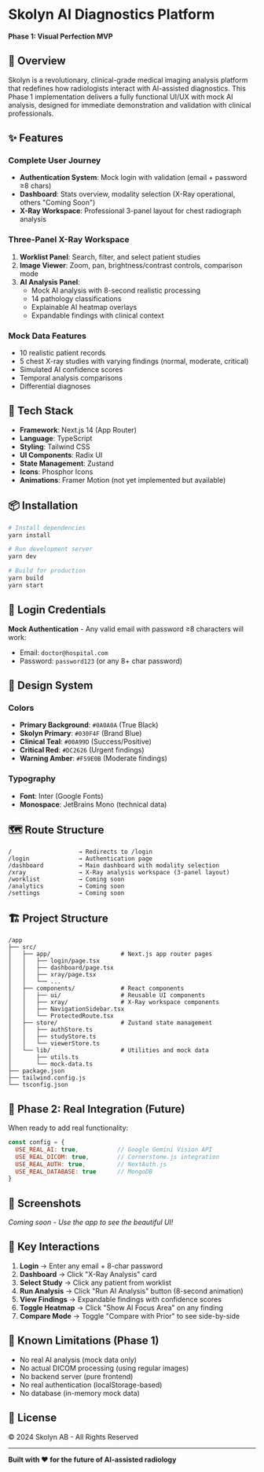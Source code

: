 # Skolyn AI Diagnostics Platform

**Phase 1: Visual Perfection MVP**

## 🎯 Overview

Skolyn is a revolutionary, clinical-grade medical imaging analysis platform that redefines how radiologists interact with AI-assisted diagnostics. This Phase 1 implementation delivers a fully functional UI/UX with mock AI analysis, designed for immediate demonstration and validation with clinical professionals.

## ✨ Features

### Complete User Journey
- **Authentication System**: Mock login with validation (email + password ≥8 chars)
- **Dashboard**: Stats overview, modality selection (X-Ray operational, others "Coming Soon")
- **X-Ray Workspace**: Professional 3-panel layout for chest radiograph analysis

### Three-Panel X-Ray Workspace
1. **Worklist Panel**: Search, filter, and select patient studies
2. **Image Viewer**: Zoom, pan, brightness/contrast controls, comparison mode
3. **AI Analysis Panel**: 
   - Mock AI analysis with 8-second realistic processing
   - 14 pathology classifications
   - Explainable AI heatmap overlays
   - Expandable findings with clinical context

### Mock Data Features
- 10 realistic patient records
- 5 chest X-ray studies with varying findings (normal, moderate, critical)
- Simulated AI confidence scores
- Temporal analysis comparisons
- Differential diagnoses

## 🚀 Tech Stack

- **Framework**: Next.js 14 (App Router)
- **Language**: TypeScript
- **Styling**: Tailwind CSS
- **UI Components**: Radix UI
- **State Management**: Zustand
- **Icons**: Phosphor Icons
- **Animations**: Framer Motion (not yet implemented but available)

## 📦 Installation

```bash
# Install dependencies
yarn install

# Run development server
yarn dev

# Build for production
yarn build
yarn start
```

## 🔑 Login Credentials

**Mock Authentication** - Any valid email with password ≥8 characters will work:
- Email: `doctor@hospital.com`
- Password: `password123` (or any 8+ char password)

## 🎨 Design System

### Colors
- **Primary Background**: `#0A0A0A` (True Black)
- **Skolyn Primary**: `#030F4F` (Brand Blue)
- **Clinical Teal**: `#00A99D` (Success/Positive)
- **Critical Red**: `#DC2626` (Urgent findings)
- **Warning Amber**: `#F59E0B` (Moderate findings)

### Typography
- **Font**: Inter (Google Fonts)
- **Monospace**: JetBrains Mono (technical data)

## 🗺️ Route Structure

```
/                   → Redirects to /login
/login              → Authentication page
/dashboard          → Main dashboard with modality selection
/xray               → X-Ray analysis workspace (3-panel layout)
/worklist           → Coming soon
/analytics          → Coming soon
/settings           → Coming soon
```

## 🏗️ Project Structure

```
/app
├── src/
│   ├── app/                    # Next.js app router pages
│   │   ├── login/page.tsx
│   │   ├── dashboard/page.tsx
│   │   ├── xray/page.tsx
│   │   └── ...
│   ├── components/             # React components
│   │   ├── ui/                 # Reusable UI components
│   │   ├── xray/               # X-Ray workspace components
│   │   ├── NavigationSidebar.tsx
│   │   └── ProtectedRoute.tsx
│   ├── store/                  # Zustand state management
│   │   ├── authStore.ts
│   │   ├── studyStore.ts
│   │   └── viewerStore.ts
│   └── lib/                    # Utilities and mock data
│       ├── utils.ts
│       └── mock-data.ts
├── package.json
├── tailwind.config.js
└── tsconfig.json
```

## 🔄 Phase 2: Real Integration (Future)

When ready to add real functionality:

```javascript
const config = {
  USE_REAL_AI: true,           // Google Gemini Vision API
  USE_REAL_DICOM: true,        // Cornerstone.js integration
  USE_REAL_AUTH: true,         // NextAuth.js
  USE_REAL_DATABASE: true      // MongoDB
}
```

## 📸 Screenshots

*Coming soon - Use the app to see the beautiful UI!*

## 🎯 Key Interactions

1. **Login** → Enter any email + 8-char password
2. **Dashboard** → Click "X-Ray Analysis" card
3. **Select Study** → Click any patient from worklist
4. **Run Analysis** → Click "Run AI Analysis" button (8-second animation)
5. **View Findings** → Expandable findings with confidence scores
6. **Toggle Heatmap** → Click "Show AI Focus Area" on any finding
7. **Compare Mode** → Toggle "Compare with Prior" to see side-by-side

## 🐛 Known Limitations (Phase 1)

- No real AI analysis (mock data only)
- No actual DICOM processing (using regular images)
- No backend server (pure frontend)
- No real authentication (localStorage-based)
- No database (in-memory mock data)

## 📝 License

© 2024 Skolyn AB - All Rights Reserved

---

**Built with ❤️ for the future of AI-assisted radiology**